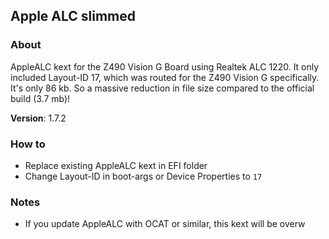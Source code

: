 ## Apple ALC slimmed

### About
AppleALC kext for the Z490 Vision G Board using Realtek ALC 1220. It only included Layout-ID 17, which was routed for the Z490 Vision G specifically. It's only 86 kb. So a massive reduction in file size compared to the official build (3.7 mb)!

**Version**: 1.7.2

### How to

- Replace existing AppleALC kext in EFI folder
- Change Layout-ID in boot-args or Device Properties to `17`   

### Notes

- If you update AppleALC with OCAT or similar, this kext will be overw